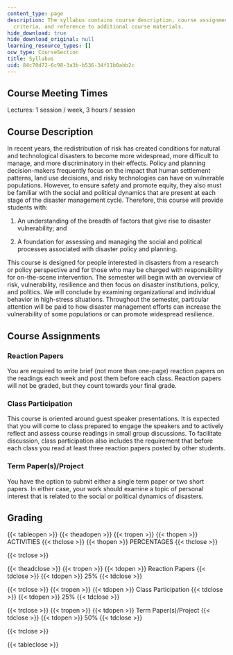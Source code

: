 ```yaml
---
content_type: page
description: The syllabus contains course description, course assignments, grading
  criteria, and reference to additional course materials.
hide_download: true
hide_download_original: null
learning_resource_types: []
ocw_type: CourseSection
title: Syllabus
uid: 84c70d72-6c98-3a3b-b536-34f11b0abb2c
---
```


Course Meeting Times
--------------------

Lectures: 1 session / week, 3 hours / session

Course Description
------------------

In recent years, the redistribution of risk has created conditions for natural and technological disasters to become more widespread, more difficult to manage, and more discriminatory in their effects. Policy and planning decision-makers frequently focus on the impact that human settlement patterns, land use decisions, and risky technologies can have on vulnerable populations. However, to ensure safety and promote equity, they also must be familiar with the social and political dynamics that are present at each stage of the disaster management cycle. Therefore, this course will provide students with:

1.  An understanding of the breadth of factors that give rise to disaster vulnerability; and  
    
2.  A foundation for assessing and managing the social and political processes associated with disaster policy and planning.

This course is designed for people interested in disasters from a research or policy perspective and for those who may be charged with responsibility for on-the-scene intervention. The semester will begin with an overview of risk, vulnerability, resilience and then focus on disaster institutions, policy, and politics. We will conclude by examining organizational and individual behavior in high-stress situations. Throughout the semester, particular attention will be paid to how disaster management efforts can increase the vulnerability of some populations or can promote widespread resilience.

Course Assignments
------------------

### Reaction Papers

You are required to write brief (not more than one-page) reaction papers on the readings each week and post them before each class. Reaction papers will not be graded, but they count towards your final grade.

### Class Participation

This course is oriented around guest speaker presentations. It is expected that you will come to class prepared to engage the speakers and to actively reflect and assess course readings in small group discussions. To facilitate discussion, class participation also includes the requirement that before each class you read at least three reaction papers posted by other students.

### Term Paper(s)/Project

You have the option to submit either a single term paper or two short papers. In either case, your work should examine a topic of personal interest that is related to the social or political dynamics of disasters.

Grading
-------

{{< tableopen >}}
{{< theadopen >}}
{{< tropen >}}
{{< thopen >}}
ACTIVITIES
{{< thclose >}}
{{< thopen >}}
PERCENTAGES
{{< thclose >}}

{{< trclose >}}

{{< theadclose >}}
{{< tropen >}}
{{< tdopen >}}
Reaction Papers
{{< tdclose >}}
{{< tdopen >}}
25%
{{< tdclose >}}

{{< trclose >}}
{{< tropen >}}
{{< tdopen >}}
Class Participation
{{< tdclose >}}
{{< tdopen >}}
25%
{{< tdclose >}}

{{< trclose >}}
{{< tropen >}}
{{< tdopen >}}
Term Paper(s)/Project
{{< tdclose >}}
{{< tdopen >}}
50%
{{< tdclose >}}

{{< trclose >}}

{{< tableclose >}}